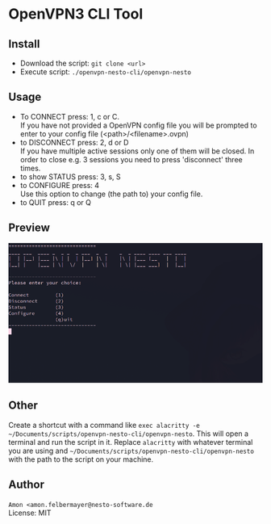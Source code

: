 # OpenVPN3 CLI Tool

## Install
- Download the script: `git clone <url>`
- Execute script: `./openvpn-nesto-cli/openvpn-nesto`

## Usage
- To CONNECT press: 1, c or C.  
If you have not provided a OpenVPN config file you will be prompted to enter
to your config file (\<path\>/\<filename\>.ovpn)
- to DISCONNECT press: 2, d or D  
If you have multiple active sessions only one of them will be closed.
In order to close e.g. 3 sessions you need to press 'disconnect' three times.
- to show STATUS press: 3, s, S
- to CONFIGURE press: 4  
Use this option to change (the path to) your config file.
- to QUIT press: q or Q

## Preview
![alt text](./openvpn-preview.png)

## Other
Create a shortcut with a command like
`exec alacritty -e ~/Documents/scripts/openvpn-nesto-cli/openvpn-nesto`.
This will open a terminal and run the script in it.
Replace `alacritty` with whatever terminal you are using and
`~/Documents/scripts/openvpn-nesto-cli/openvpn-nesto` with the path to the script
on your machine.

## Author
`Amon <amon.felbermayer@nesto-software.de`  
License: MIT
